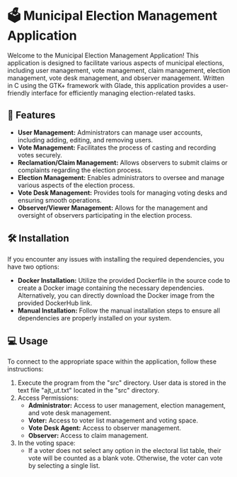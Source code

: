 # 🗳️ Municipal Election Management Application

Welcome to the Municipal Election Management Application! This application is designed to facilitate various aspects of municipal elections, including user management, vote management, claim management, election management, vote desk management, and observer management. Written in C using the GTK+ framework with Glade, this application provides a user-friendly interface for efficiently managing election-related tasks.

## 🚀 Features

- **User Management:** Administrators can manage user accounts, including adding, editing, and removing users.
- **Vote Management:** Facilitates the process of casting and recording votes securely.
- **Reclamation/Claim Management:** Allows observers to submit claims or complaints regarding the election process.
- **Election Management:** Enables administrators to oversee and manage various aspects of the election process.
- **Vote Desk Management:** Provides tools for managing voting desks and ensuring smooth operations.
- **Observer/Viewer Management:** Allows for the management and oversight of observers participating in the election process.

## 🛠️ Installation

If you encounter any issues with installing the required dependencies, you have two options:

- **Docker Installation:** Utilize the provided Dockerfile in the source code to create a Docker image containing the necessary dependencies. Alternatively, you can directly download the Docker image from the provided DockerHub link.
- **Manual Installation:** Follow the manual installation steps to ensure all dependencies are properly installed on your system.

## 💻 Usage

To connect to the appropriate space within the application, follow these instructions:

1. Execute the program from the "src" directory. User data is stored in the text file "ajt_ut.txt" located in the "src" directory.
2. Access Permissions:
    - **Administrator:** Access to user management, election management, and vote desk management.
    - **Voter:** Access to voter list management and voting space.
    - **Vote Desk Agent:** Access to observer management.
    - **Observer:** Access to claim management.
3. In the voting space:
    - If a voter does not select any option in the electoral list table, their vote will be counted as a blank vote. Otherwise, the voter can vote by selecting a single list.
